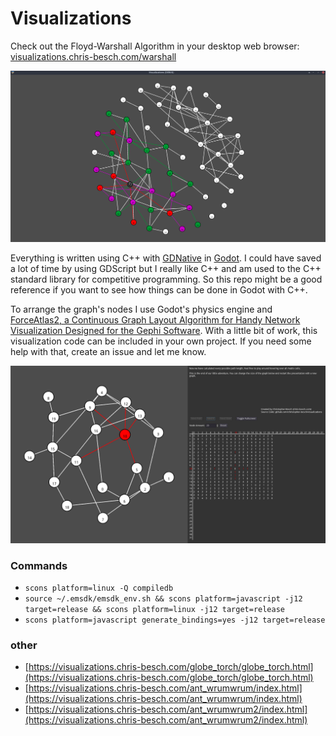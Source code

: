 # Visualizations

Check out the Floyd-Warshall Algorithm in your desktop web browser: [visualizations.chris-besch.com/warshall](https://visualizations.chris-besch.com/warshall/index.html)

![](https://raw.githubusercontent.com/christopher-besch/visualizations/main/images/05.png)

Everything is written using C++ with [GDNative](https://docs.godotengine.org/en/stable/tutorials/scripting/gdnative/what_is_gdnative.html) in [Godot](https://godotengine.org).
I could have saved a lot of time by using GDScript but I really like C++ and am used to the C++ standard library for competitive programming.
So this repo might be a good reference if you want to see how things can be done in Godot with C++.

To arrange the graph's nodes I use Godot's physics engine and [ForceAtlas2, a Continuous Graph Layout Algorithm for Handy Network Visualization Designed for the Gephi Software](https://journals.plos.org/plosone/article?id=10.1371/journal.pone.0098679).
With a little bit of work, this visualization code can be included in your own project.
If you need some help with that, create an issue and let me know.

![](https://raw.githubusercontent.com/christopher-besch/visualizations/main/images/04.png)

### Commands
- `scons platform=linux -Q compiledb`
- `source ~/.emsdk/emsdk_env.sh && scons platform=javascript -j12 target=release && scons platform=linux -j12 target=release`
- `scons platform=javascript generate_bindings=yes -j12 target=release`

### other
- [https://visualizations.chris-besch.com/globe_torch/globe_torch.html](https://visualizations.chris-besch.com/globe_torch/globe_torch.html)
- [https://visualizations.chris-besch.com/ant_wrumwrum/index.html](https://visualizations.chris-besch.com/ant_wrumwrum/index.html)
- [https://visualizations.chris-besch.com/ant_wrumwrum2/index.html](https://visualizations.chris-besch.com/ant_wrumwrum2/index.html)
